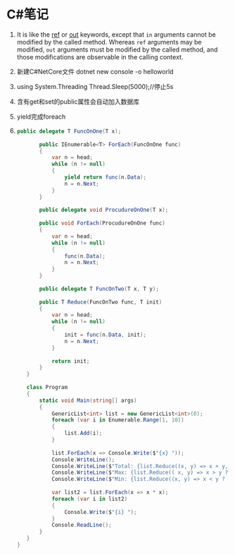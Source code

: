 # C#笔记

1. It is like the [ref](https://docs.microsoft.com/en-us/dotnet/csharp/language-reference/keywords/ref) or [out](https://docs.microsoft.com/en-us/dotnet/csharp/language-reference/keywords/out-parameter-modifier) keywords, except that `in` arguments cannot be modified by the called method. Whereas `ref` arguments may be modified, `out` arguments must be modified by the called method, and those modifications are observable in the calling context.

2. 新建C#NetCore文件
   dotnet new console -o helloworld
   
3. using System.Threading
   Thread.Sleep(5000);//停止5s
   
4. 含有get和set的public属性会自动加入数据库

5. yield完成foreach

6. ```c#
   public delegate T FuncOnOne(T x);
     
          public IEnumerable<T> ForEach(FuncOnOne func)
          {
              var n = head;
              while (n != null)
              {
                  yield return func(n.Data);
                  n = n.Next;
              }
          }
     
          public delegate void ProcudureOnOne(T x);
     
          public void ForEach(ProcudureOnOne func)
          {
              var n = head;
              while (n != null)
              {
                  func(n.Data);
                  n = n.Next;
              }
          }
     
          public delegate T FuncOnTwo(T x, T y);
     
          public T Reduce(FuncOnTwo func, T init)
          {
              var n = head;
              while (n != null)
              {
                  init = func(n.Data, init);
                  n = n.Next;
              }
     
              return init;
          }
      }
     
      class Program
      {
          static void Main(string[] args)
          {
              GenericList<int> list = new GenericList<int>(0);
              foreach (var i in Enumerable.Range(1, 10))
              {
                  list.Add(i);
              }
     
              list.ForEach(x => Console.Write($"{x} "));
              Console.WriteLine();
              Console.WriteLine($"Total: {list.Reduce((x, y) => x + y, 0)}");
              Console.WriteLine($"Max: {list.Reduce(( x, y) => x > y ? x : y, int.MinValue)}");
              Console.WriteLine($"Min: {list.Reduce((x, y) => x < y ? x : y, int.MaxValue)}");
     
              var list2 = list.ForEach(x => x * x);
              foreach (var i in list2)
              {
                  Console.Write($"{i} ");
              }
              Console.ReadLine();
          }
      }
   }
   ```

   